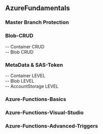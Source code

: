 ## AzureFundamentals

### Master Branch Protection

### Blob-CRUD
-- Container CRUD <br />
-- Blob		 CRUD <br />

### MetaData & SAS-Token
-- Container LEVEL <br />
-- Blob		 LEVEL <br />
-- AccountStorage LEVEL <br />

### Azure-Functions-Basics

### Azure-Functions-Visual-Studio

### Azure-Functions-Advanced-Triggers